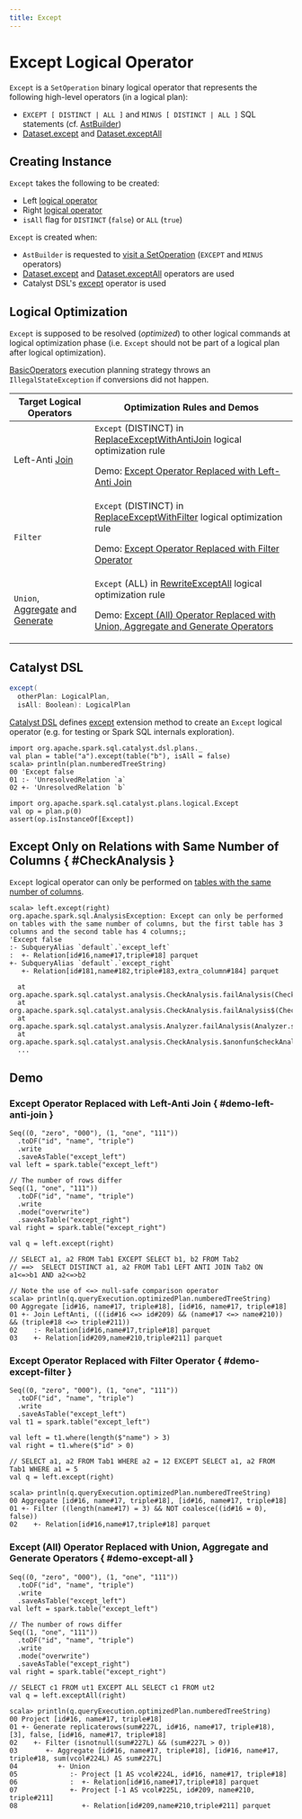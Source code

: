 ```yaml
---
title: Except
---
```


# Except Logical Operator

`Except` is a `SetOperation` binary logical operator that represents the following high-level operators (in a logical plan):

* `EXCEPT [ DISTINCT | ALL ]` and `MINUS [ DISTINCT | ALL ]` SQL statements (cf. [AstBuilder](../sql/AstBuilder.md#visitSetOperation))
* [Dataset.except](../Dataset.md#except) and [Dataset.exceptAll](../Dataset.md#exceptAll)

## Creating Instance

`Except` takes the following to be created:

* <span id="left"> Left [logical operator](LogicalPlan.md)
* <span id="right"> Right [logical operator](LogicalPlan.md)
* <span id="isAll"> `isAll` flag for `DISTINCT` (`false`) or `ALL` (`true`)

`Except` is created when:

* `AstBuilder` is requested to [visit a SetOperation](../sql/AstBuilder.md#visitSetOperation) (`EXCEPT` and `MINUS` operators)
* [Dataset.except](../Dataset.md#except) and [Dataset.exceptAll](../Dataset.md#exceptAll) operators are used
* Catalyst DSL's [except](../catalyst-dsl/DslLogicalPlan.md#except) operator is used

## Logical Optimization

`Except` is supposed to be resolved (_optimized_) to other logical commands at logical optimization phase (i.e. `Except` should not be part of a logical plan after logical optimization).

[BasicOperators](../execution-planning-strategies/BasicOperators.md) execution planning strategy throws an `IllegalStateException` if conversions did not happen.

Target Logical Operators | Optimization Rules and Demos
-------------------------|-----------------------------
Left-Anti [Join](Join.md) | `Except` (DISTINCT) in [ReplaceExceptWithAntiJoin](../logical-optimizations/ReplaceExceptWithAntiJoin.md) logical optimization rule<p>Demo: [Except Operator Replaced with Left-Anti Join](#demo-left-anti-join)
`Filter` | `Except` (DISTINCT) in [ReplaceExceptWithFilter](../logical-optimizations/ReplaceExceptWithFilter.md) logical optimization rule<p>Demo: [Except Operator Replaced with Filter Operator](#demo-except-filter)
`Union`, [Aggregate](Aggregate.md) and [Generate](Generate.md) | `Except` (ALL) in [RewriteExceptAll](../logical-optimizations/RewriteExceptAll.md) logical optimization rule<p>Demo: [Except (All) Operator Replaced with Union, Aggregate and Generate Operators](#demo-except-all)

## Catalyst DSL

```scala
except(
  otherPlan: LogicalPlan,
  isAll: Boolean): LogicalPlan
```

[Catalyst DSL](../catalyst-dsl/index.md) defines [except](../catalyst-dsl/index.md#except) extension method to create an `Except` logical operator (e.g. for testing or Spark SQL internals exploration).

```text
import org.apache.spark.sql.catalyst.dsl.plans._
val plan = table("a").except(table("b"), isAll = false)
scala> println(plan.numberedTreeString)
00 'Except false
01 :- 'UnresolvedRelation `a`
02 +- 'UnresolvedRelation `b`

import org.apache.spark.sql.catalyst.plans.logical.Except
val op = plan.p(0)
assert(op.isInstanceOf[Except])
```

## Except Only on Relations with Same Number of Columns { #CheckAnalysis }

`Except` logical operator can only be performed on [tables with the same number of columns](../CheckAnalysis.md#checkAnalysis).

```text
scala> left.except(right)
org.apache.spark.sql.AnalysisException: Except can only be performed on tables with the same number of columns, but the first table has 3 columns and the second table has 4 columns;;
'Except false
:- SubqueryAlias `default`.`except_left`
:  +- Relation[id#16,name#17,triple#18] parquet
+- SubqueryAlias `default`.`except_right`
   +- Relation[id#181,name#182,triple#183,extra_column#184] parquet

  at org.apache.spark.sql.catalyst.analysis.CheckAnalysis.failAnalysis(CheckAnalysis.scala:43)
  at org.apache.spark.sql.catalyst.analysis.CheckAnalysis.failAnalysis$(CheckAnalysis.scala:42)
  at org.apache.spark.sql.catalyst.analysis.Analyzer.failAnalysis(Analyzer.scala:95)
  at org.apache.spark.sql.catalyst.analysis.CheckAnalysis.$anonfun$checkAnalysis$16(CheckAnalysis.scala:288)
  ...
```

## Demo

### Except Operator Replaced with Left-Anti Join { #demo-left-anti-join }

```text
Seq((0, "zero", "000"), (1, "one", "111"))
  .toDF("id", "name", "triple")
  .write
  .saveAsTable("except_left")
val left = spark.table("except_left")

// The number of rows differ
Seq((1, "one", "111"))
  .toDF("id", "name", "triple")
  .write
  .mode("overwrite")
  .saveAsTable("except_right")
val right = spark.table("except_right")

val q = left.except(right)

// SELECT a1, a2 FROM Tab1 EXCEPT SELECT b1, b2 FROM Tab2
// ==>  SELECT DISTINCT a1, a2 FROM Tab1 LEFT ANTI JOIN Tab2 ON a1<=>b1 AND a2<=>b2

// Note the use of <=> null-safe comparison operator
scala> println(q.queryExecution.optimizedPlan.numberedTreeString)
00 Aggregate [id#16, name#17, triple#18], [id#16, name#17, triple#18]
01 +- Join LeftAnti, (((id#16 <=> id#209) && (name#17 <=> name#210)) && (triple#18 <=> triple#211))
02    :- Relation[id#16,name#17,triple#18] parquet
03    +- Relation[id#209,name#210,triple#211] parquet
```

### Except Operator Replaced with Filter Operator { #demo-except-filter }

```text
Seq((0, "zero", "000"), (1, "one", "111"))
  .toDF("id", "name", "triple")
  .write
  .saveAsTable("except_left")
val t1 = spark.table("except_left")

val left = t1.where(length($"name") > 3)
val right = t1.where($"id" > 0)

// SELECT a1, a2 FROM Tab1 WHERE a2 = 12 EXCEPT SELECT a1, a2 FROM Tab1 WHERE a1 = 5
val q = left.except(right)

scala> println(q.queryExecution.optimizedPlan.numberedTreeString)
00 Aggregate [id#16, name#17, triple#18], [id#16, name#17, triple#18]
01 +- Filter ((length(name#17) = 3) && NOT coalesce((id#16 = 0), false))
02    +- Relation[id#16,name#17,triple#18] parquet
```

### Except (All) Operator Replaced with Union, Aggregate and Generate Operators { #demo-except-all }

```text
Seq((0, "zero", "000"), (1, "one", "111"))
  .toDF("id", "name", "triple")
  .write
  .saveAsTable("except_left")
val left = spark.table("except_left")

// The number of rows differ
Seq((1, "one", "111"))
  .toDF("id", "name", "triple")
  .write
  .mode("overwrite")
  .saveAsTable("except_right")
val right = spark.table("except_right")

// SELECT c1 FROM ut1 EXCEPT ALL SELECT c1 FROM ut2
val q = left.exceptAll(right)

scala> println(q.queryExecution.optimizedPlan.numberedTreeString)
00 Project [id#16, name#17, triple#18]
01 +- Generate replicaterows(sum#227L, id#16, name#17, triple#18), [3], false, [id#16, name#17, triple#18]
02    +- Filter (isnotnull(sum#227L) && (sum#227L > 0))
03       +- Aggregate [id#16, name#17, triple#18], [id#16, name#17, triple#18, sum(vcol#224L) AS sum#227L]
04          +- Union
05             :- Project [1 AS vcol#224L, id#16, name#17, triple#18]
06             :  +- Relation[id#16,name#17,triple#18] parquet
07             +- Project [-1 AS vcol#225L, id#209, name#210, triple#211]
08                +- Relation[id#209,name#210,triple#211] parquet
```
